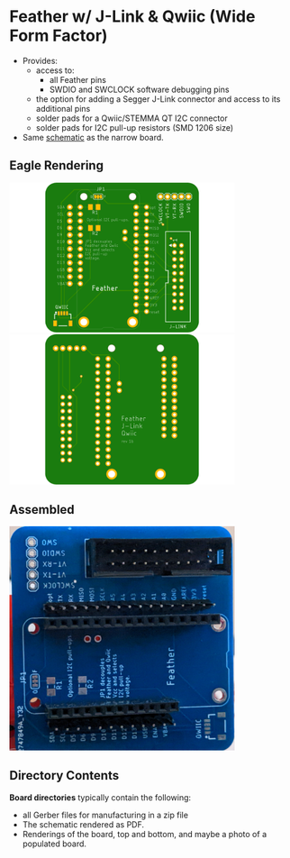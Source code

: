# Feather w/ J-Link & Qwiic (Wide Form Factor)
* Provides:
    * access to:
      * all Feather pins
      * SWDIO and SWCLOCK software debugging pins
    * the option for adding a Segger J-Link connector and access to its additional pins
    * solder pads for a Qwiic/STEMMA QT I2C connector
    * solder pads for I2C pull-up resistors (SMD 1206 size)
* Same [schematic](../Feather_J-Link_Qwiic-schematic.png) as the narrow board.

## Eagle Rendering

<img src="Feather_j-link_wd-top.png" alt="Board, top" width="400"> <img src="Feather_j-link_wd-bot.png" alt="Board, bottom" width="400"> 

## Assembled

<img src="pcb.jpg" alt="Assembled" width="400">

 

## Directory Contents

__Board directories__ typically contain the following:
  * all Gerber files for manufacturing in a zip file
  * The schematic rendered as PDF.
  * Renderings of the board, top and bottom, and maybe a photo of a populated board.
